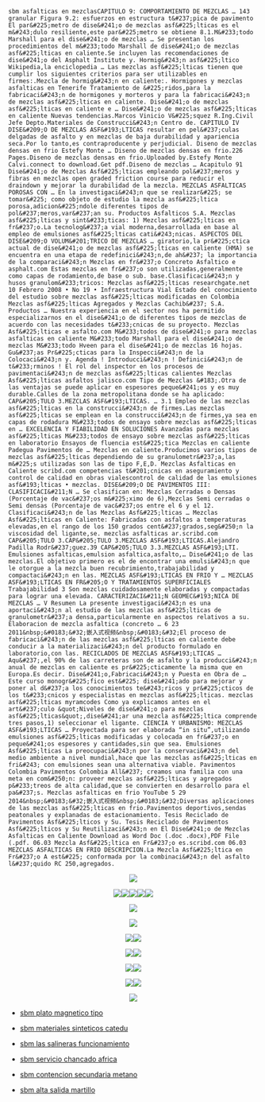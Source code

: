 
```
sbm asfalticas en mezclasCAPITULO 9: COMPORTAMIENTO DE MEZCLAS … 143 granular Figura 9.2: esfuerzos en estructura t&#237;pica de pavimento El par&#225;metro de dise&#241;o de mezclas asf&#225;lticas es el m&#243;dulo resiliente,este par&#225;metro se obtiene 8.1.M&#233;todo Marshall para el dise&#241;o de mezclas … Se presentan los procedimientos del m&#233;todo Marshall de dise&#241;o de mezclas asf&#225;lticas en caliente.Se incluyen las recomendaciones de dise&#241;o del Asphalt Institute y. Hormig&#243;n asf&#225;ltico Wikipedia,la enciclopedia … Las mezclas asf&#225;lticas tienen que cumplir los siguientes criterios para ser utilizables en firmes:.Mezcla de hormig&#243;n en caliente:. Hormigones y mezclas asfalticas en Tenerife Tratamiento de &#225;ridos,para la fabricaci&#243;n de hormigones y morteros y para la fabricaci&#243;n de mezclas asf&#225;lticas en caliente. Dise&#241;o de mezclas asf&#225;lticas en caliente e … Dise&#241;o de mezclas asf&#225;lticas en caliente Nuevas tendencias.Marcos Vinicio V&#225;squez R.Ing.Civil Jefe Depto.Materiales de Construcci&#243;n Centro de. CAPITULO IV DISE&#209;O DE MEZCLAS ASF&#193;LTICAS resultar en pel&#237;culas delgadas de asfalto y en mezclas de baja durabilidad y apariencia seca.Por lo tanto,es contraproducente y perjudicial. Diseno de mezclas densas en frio Estefy Monte … Diseno de mezclas densas en frio.226 Pages.Diseno de mezclas densas en frio.Uploaded by.Estefy Monte Calvi.connect to download.Get pdf.Diseno de mezclas … Acapitulo 91 Dise&#241;o de Mezclas Asf&#225;lticas empleando pol&#237;meros y fibras en mezclas open graded friction course para reducir el draindown y mejorar la durabilidad de la mezcla. MEZCLAS ASFALTICAS POROSAS CON … En la investigaci&#243;n que se realizar&#225; se tomar&#225; como objeto de estudio la mezcla asf&#225;ltica porosa,adicion&#225;ndole diferentes tipos de pol&#237;meros,var&#237;an su. Productos Asfalticos S.A. Mezclas asf&#225;lticas y sint&#233;ticas: 1) Mezclas asf&#225;lticas en fr&#237;o.La tecnolog&#237;a vial moderna,desarrollada en base al empleo de emulsiones asf&#225;lticas cati&#243;nicas. ASPECTOS DEL DISE&#209;O VOLUM&#201;TRICO DE MEZCLAS … giratorio,la pr&#225;ctica actual de dise&#241;o de mezclas asf&#225;lticas en caliente (HMA) se encuentra en una etapa de redefinici&#243;n,de ah&#237; la importancia de la comparaci&#243;n Mezclas en fr&#237;o Concreto Asfaltico e asphalt.com Estas mezclas en fr&#237;o son utilizadas,generalmente como capas de rodamiento,de base o sub. base.Clasificaci&#243;n y husos granulom&#233;tricos: Mezclas asf&#225;lticas researchgate.net 10 Febrero 2008 • No 19 • Infraestructura Vial Estado del conocimiento del estudio sobre mezclas asf&#225;lticas modificadas en Colombia Mezclas asf&#225;lticas Agregados y Mezclas Cachib&#237; S.A. Productos … Nuestra experiencia en el sector nos ha permitido especializarnos en el dise&#241;o de diferentes tipos de mezclas de acuerdo con las necesidades t&#233;cnicas de su proyecto. Mezclas Asf&#225;lticas e asfalto.com M&#233;todos de dise&#241;o para mezclas asfalticas en caliente M&#233;todo Marshall para el dise&#241;o de mezclas M&#233;todo Hveen para el dise&#241;o de mezclas 16 hojas. Gu&#237;as Pr&#225;cticas para la Inspecci&#243;n de la Colocaci&#243;n y. Agenda ! Introducci&#243;n ! Definici&#243;n de t&#233;rminos ! El rol del inspector en los procesos de pavimentaci&#243;n de mezclas asf&#225;lticas calientes Mezclas Asf&#225;lticas asfaltos jalisco.com Tipo de Mezclas &#183;.Otra de las ventajas se puede aplicar en espesores peque&#241;os y es muy durable.Calles de la zona metropolitana donde se ha aplicado: CAP&#205;TULO 3.MEZCLAS ASF&#193;LTICAS. … 3.1 Empleo de las mezclas asf&#225;lticas en la construcci&#243;n de firmes.Las mezclas asf&#225;lticas se emplean en la construcci&#243;n de firmes,ya sea en capas de rodadura M&#233;todos de ensayo sobre mezclas asf&#225;lticas en … EXCELENCIA Y FIABILIDAD EN SOLUCIONES Avanzadas para mezclas asf&#225;lticas M&#233;todos de ensayo sobre mezclas asf&#225;lticas en laboratorio Ensayos de fluencia est&#225;tica Mezclas en caliente Padegua Pavimentos de … Mezclas en caliente.Producimos varios tipos de mezclas asf&#225;lticas dependiendo de su granulometr&#237;a,las m&#225;s utilizadas son las de tipo F,E,D. Mezclas Asfalticas en Caliente scribd.com competencias t&#201;cnicas en aseguramiento y control de calidad en obras vialescontrol de calidad de las emulsiones asf&#193;lticas • mezclas. DISE&#209;O DE PAVIMENTOS III: CLASIFICACI&#211;N … Se clasifican en: Mezclas Cerradas o Densas (Porcentaje de vac&#237;os m&#225;ximo de 6),Mezclas Semi cerradas o Semi densas (Porcentaje de vac&#237;os entre el 6 y el 12. Clasificaci&#243;n de las Mezclas Asf&#225;lticas … Mezclas Asf&#225;lticas en Caliente: Fabricadas con asfaltos a temperaturas elevadas,en el rango de los 150 grados cent&#237;grados,seg&#250;n la viscosidad del ligante,se. mezclas asfalticas ar.scribd.com CAP&#205;TULO 3.CAP&#205;TULO 3.MEZCLAS ASF&#193;LTICAS.Alejandro Padilla Rodr&#237;guez.39 CAP&#205;TULO 3.3.MEZCLAS ASF&#193;LTI. Emulsiones asfalticas,emulsion asfaltica,asfalto,… Dise&#241;o de las mezclas.El objetivo primero es el de encontrar una emulsi&#243;n que le otorgue a la mezcla buen recubrimiento,trabajabilidad y compactaci&#243;n en las. MEZCLAS ASF&#193;LTICAS EN FRIO Y … MEZCLAS ASF&#193;LTICAS EN FR&#205;O Y TRATAMIENTOS SUPERFICIALES Trabajabilidad 3 Son mezclas cuidadosamente elaboradas y compactadas para lograr una elevada. CARACTERIZACI&#211;N GEOMEC&#193;NICA DE MEZCLAS … V Resumen La presente investigaci&#243;n es una aportaci&#243;n al estudio de las mezclas asf&#225;lticas de granulometr&#237;a densa,particularmente en aspectos relativos a su. Elaboracion de mezcla asfaltica (concreto … 6 23 2011&nbsp;&#0183;&#32;嵌入式视频&nbsp;&#0183;&#32;El proceso de fabricaci&#243;n de las mezclas asf&#225;lticas en caliente debe conducir a la materializaci&#243;n del producto formulado en laboratorio,con las. RECICLADOS DE MEZCLAS ASF&#193;LTICAS … Aqu&#237;,el 90% de las carreteras son de asfalto y la producci&#243;n anual de mezclas en caliente es pr&#225;cticamente la misma que en Europa.Es decir. Dise&#241;o,Fabricaci&#243;n y Puesta en Obra de … Este curso monogr&#225;fico est&#225; dise&#241;ado para mejorar y poner al d&#237;a los conocimientos te&#243;ricos y pr&#225;cticos de los t&#233;cnicos y especialistas en mezclas asf&#225;lticas. mezclas asf&#225;lticas myramcodes Como ya explicamos antes en el art&#237;culo &quot;Niveles de dise&#241;o para mezclas asf&#225;lticas&quot;,dise&#241;ar una mezcla asf&#225;ltica comprende tres pasos,1) seleccionar el ligante. CIENCIA Y URBANISMO: MEZCLAS ASF&#193;LTICAS … Proyectada para ser elaborada “in situ”,utilizando emulsiones asf&#225;lticas modificadas y colocada en fr&#237;o en peque&#241;os espesores y cantidades,sin que sea. Emulsiones Asf&#225;lticas La preocupaci&#243;n por la conservaci&#243;n del medio ambiente a nivel mundial,hace que las mezclas asf&#225;lticas en fri&#243; con emulsiones sean una alternativa viable. Pavimentos Colombia Pavimentos Colombia All&#237; creamos una familia con una meta en com&#250;n: proveer mezclas asf&#225;lticas y agregados p&#233;treos de alta calidad,que se convierten en desarrollo para el pa&#237;s. Mezclas asfalticas en frio YouTube 5 29 2014&nbsp;&#0183;&#32;嵌入式视频&nbsp;&#0183;&#32;Diversas aplicaciones de las mezclas asf&#225;lticas en frio.Pavimentos deportivos,sendas peatonales y explanadas de estacionamiento. Tesis Reciclado de Pavimentos Asf&#225;lticos y Su. Tesis Reciclado de Pavimentos Asf&#225;lticos y Su Reutilizaci&#243;n en El Dise&#241;o de Mezclas Asfalticas en Caliente Download as Word Doc (.doc .docx),PDF File (.pdf. 06.03 Mezcla Asf&#225;ltica en Fr&#237;o es.scribd.com 06.03 MEZCLAS ASFALTICAS EN FRIO DESCRIPCION.La Mezcla Asf&#225;ltica en Fr&#237;o A est&#225; conformada por la combinaci&#243;n del asfalto l&#237;quido RC 250,agregados. 
```

<div align="center">

<a href="https://es-crusher.shibang-china.com/github&k=sbm+asfalticas+en+mezclas"><img src="https://static.shibang-china.com/es/crusher/logo.jpg"></a>

<a href="https://es-crusher.shibang-china.com/github&k=sbm+asfalticas+en+mezclas"><img src="https://static.shibang-china.com/es/crusher/index.jpg"></a><a href="https://es-crusher.shibang-china.com/material.htmlgithub&k=sbm+asfalticas+en+mezclas"><img src="https://static.shibang-china.com/es/crusher/material.jpg"></a><a href="https://es-crusher.shibang-china.com/application.htmlgithub&k=sbm+asfalticas+en+mezclas"><img src="https://static.shibang-china.com/es/crusher/application.jpg"></a><a href="https://es-crusher.shibang-china.com/aboutus.htmlgithub&k=sbm+asfalticas+en+mezclas"><img src="https://static.shibang-china.com/es/crusher/aboutus.jpg"></a><a href="https://es-crusher.shibang-china.com/contact.htmlgithub&k=sbm+asfalticas+en+mezclas"><img src="https://static.shibang-china.com/es/crusher/contact.jpg"></a>

<a href="https://es-crusher.shibang-china.com/github&k=sbm+asfalticas+en+mezclas"><img src="https://static.shibang-china.com/es/crusher/banner.jpg"></a>

<a href="https://swt.shibang-china.com/github&k=sbm+asfalticas+en+mezclas"><img src="https://static.shibang-china.com/es/crusher/text.jpg"></a>

<a href="https://swt.shibang-china.com/github&k=sbm+asfalticas+en+mezclas"><img src="https://static.shibang-china.com/es/crusher/chat.jpg"></a><a href="https://es-crusher.shibang-china.com/contact.htmlgithub&k=sbm+asfalticas+en+mezclas"><img src="https://static.shibang-china.com/es/crusher/message.jpg"></a>

<a href="https://es-crusher.shibang-china.com/products/pe.htmlgithub&k=sbm+asfalticas+en+mezclas"><img src="https://static.shibang-china.com/es/crusher/pe.jpg"></a><a href="https://es-crusher.shibang-china.com/products/pf.htmlgithub&k=sbm+asfalticas+en+mezclas"><img src="https://static.shibang-china.com/es/crusher/pf.jpg"></a>

<a href="https://es-crusher.shibang-china.com/products/hpt.htmlgithub&k=sbm+asfalticas+en+mezclas"><img src="https://static.shibang-china.com/es/crusher/hpt.jpg"></a><a href="https://es-crusher.shibang-china.com/products/vsi.htmlgithub&k=sbm+asfalticas+en+mezclas"><img src="https://static.shibang-china.com/es/crusher/vsi.jpg"></a>

<a href="https://es-crusher.shibang-china.com/products/klv.htmlgithub&k=sbm+asfalticas+en+mezclas"><img src="https://static.shibang-china.com/es/crusher/klv.jpg"></a><a href="https://es-crusher.shibang-china.com/products/portable.htmlgithub&k=sbm+asfalticas+en+mezclas"><img src="https://static.shibang-china.com/es/crusher/portable.jpg"></a>

<a href="https://swt.shibang-china.com/github&k=sbm+asfalticas+en+mezclas"><img src="https://static.shibang-china.com/es/crusher/case.jpg"></a>

</div>


* [sbm plato magnetico tipo](sbm%20plato%20magnetico%20tipo.md)

* [sbm materiales sinteticos catedu](sbm%20materiales%20sinteticos%20catedu.md)

* [sbm las salineras funcionamiento](sbm%20las%20salineras%20funcionamiento.md)

* [sbm servicio chancado africa](sbm%20servicio%20chancado%20africa.md)

* [sbm contencion secundaria metano](sbm%20contencion%20secundaria%20metano.md)

* [sbm alta salida martillo](sbm%20alta%20salida%20martillo.md)